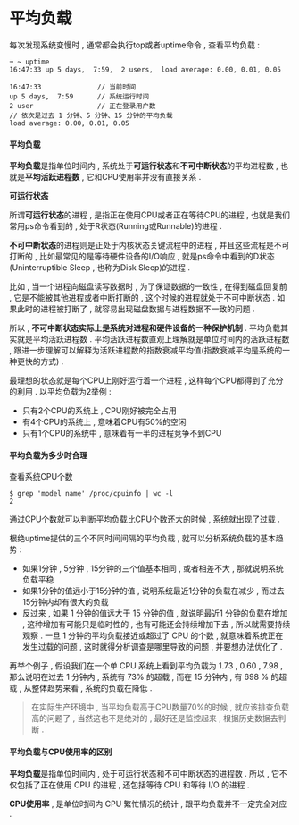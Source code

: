 # 平均负载

每次发现系统变慢时 , 通常都会执行top或者uptime命令 , 查看平均负载 :

```
➜ ~ uptime
16:47:33 up 5 days,  7:59,  2 users,  load average: 0.00, 0.01, 0.05
```

```
16:47:33              // 当前时间
up 5 days,  7:59      // 系统运行时间
2 user                // 正在登录用户数
// 依次是过去 1 分钟、5 分钟、15 分钟的平均负载
load average: 0.00, 0.01, 0.05
```

#### 平均负载

**平均负载**是指单位时间内 , 系统处于**可运行状态**和**不可中断状态**的平均进程数 , 也就是**平均活跃进程数** , 它和CPU使用率并没有直接关系 .

**可运行状态**

所谓**可运行状态**的进程 , 是指正在使用CPU或者正在等待CPU的进程 , 也就是我们常用ps命令看到的 , 处于R状态\(Running或Runnable\)的进程 .

**不可中断状态**的进程则是正处于内核状态关键流程中的进程 , 并且这些流程是不可打断的 , 比如最常见的是等待硬件设备的I/O响应 , 就是ps命令中看到的D状态\(Uninterruptible Sleep , 也称为Disk Sleep\)的进程 .

比如 , 当一个进程向磁盘读写数据时 , 为了保证数据的一致性 , 在得到磁盘回复前 , 它是不能被其他进程或者中断打断的 , 这个时候的进程就处于不可中断状态 . 如果此时的进程被打断了 , 就容易出现磁盘数据与进程数据不一致的问题 .

所以 , **不可中断状态实际上是系统对进程和硬件设备的一种保护机制** . 平均负载其实就是平均活跃进程数 . 平均活跃进程数直观上理解就是单位时间内的活跃进程数 , 跟进一步理解可以解释为活跃进程数的指数衰减平均值\(指数衰减平均是系统的一种更快的方式\) .

最理想的状态就是每个CPU上刚好运行着一个进程 , 这样每个CPU都得到了充分的利用 . 以平均负载为2举例 :

* 只有2个CPU的系统上 , CPU刚好被完全占用
* 有4个CPU的系统上 , 意味着CPU有50%的空闲
* 只有1个CPU的系统中 , 意味着有一半的进程竞争不到CPU

#### 平均负载为多少时合理

查看系统CPU个数

```
$ grep 'model name' /proc/cpuinfo | wc -l
2
```

通过CPU个数就可以判断平均负载比CPU个数还大的时候 , 系统就出现了过载 .

根绝uptime提供的三个不同时间间隔的平均负载 , 就可以分析系统负载的基本趋势 :

* 如果1分钟 , 5分钟 , 15分钟的三个值基本相同 , 或者相差不大 , 那就说明系统负载平稳
* 如果1分钟的值远小于15分钟的值 , 说明系统最近1分钟的负载在减少 , 而过去15分钟内却有很大的负载
* 反过来 , 如果 1 分钟的值远大于 15 分钟的值 , 就说明最近1 分钟的负载在增加 , 这种增加有可能只是临时性的 , 也有可能还会持续增加下去 , 所以就需要持续观察 . 一旦 1 分钟的平均负载接近或超过了 CPU 的个数 , 就意味着系统正在发生过载的问题 , 这时就得分析调查是哪里导致的问题 , 并要想办法优化了 . 

再举个例子 , 假设我们在一个单 CPU 系统上看到平均负载为 1.73 , 0.60 , 7.98 , 那么说明在过去 1 分钟内 , 系统有 73% 的超载 , 而在 15 分钟内 , 有 698 % 的超载 , 从整体趋势来看 , 系统的负载在降低 .

> 在实际生产环境中 , 当平均负载高于CPU数量70%的时候 , 就应该排查负载高的问题了 , 当然这也不是绝对的 , 最好还是监控起来 , 根据历史数据去判断 .

#### 平均负载与CPU使用率的区别

**平均负载**是指单位时间内 , 处于可运行状态和不可中断状态的进程数 . 所以 , 它不仅包括了正在使用 CPU 的进程 , 还包括等待 CPU 和等待 I/O 的进程 . 

**CPU使用率** , 是单位时间内 CPU 繁忙情况的统计 , 跟平均负载并不一定完全对应 . 

